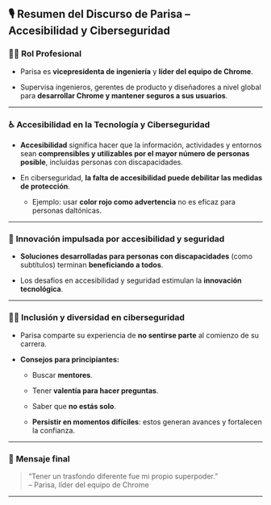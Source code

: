 
## 🎙️ **Resumen del Discurso de Parisa – Accesibilidad y Ciberseguridad**

### 👩‍💻 **Rol Profesional**

- Parisa es **vicepresidenta de ingeniería** y **líder del equipo de Chrome**.
    
- Supervisa ingenieros, gerentes de producto y diseñadores a nivel global para **desarrollar Chrome y mantener seguros a sus usuarios**.
    

---

### ♿ **Accesibilidad en la Tecnología y Ciberseguridad**

- **Accesibilidad** significa hacer que la información, actividades y entornos sean **comprensibles y utilizables por el mayor número de personas posible**, incluidas personas con discapacidades.
    
- En ciberseguridad, **la falta de accesibilidad puede debilitar las medidas de protección**.
    
    - Ejemplo: usar **color rojo como advertencia** no es eficaz para personas daltónicas.
        

---

### 🚀 **Innovación impulsada por accesibilidad y seguridad**

- **Soluciones desarrolladas para personas con discapacidades** (como subtítulos) terminan **beneficiando a todos**.
    
- Los desafíos en accesibilidad y seguridad estimulan la **innovación tecnológica**.
    

---

### 🙋‍♀️ **Inclusión y diversidad en ciberseguridad**

- Parisa comparte su experiencia de **no sentirse parte** al comienzo de su carrera.
    
- **Consejos para principiantes:**
    
    - Buscar **mentores**.
        
    - Tener **valentía para hacer preguntas**.
        
    - Saber que **no estás solo**.
        
    - **Persistir en momentos difíciles**: estos generan avances y fortalecen la confianza.
        

---

### 🌟 **Mensaje final**

> “Tener un trasfondo diferente fue mi propio superpoder.”  
> – Parisa, líder del equipo de Chrome

---

